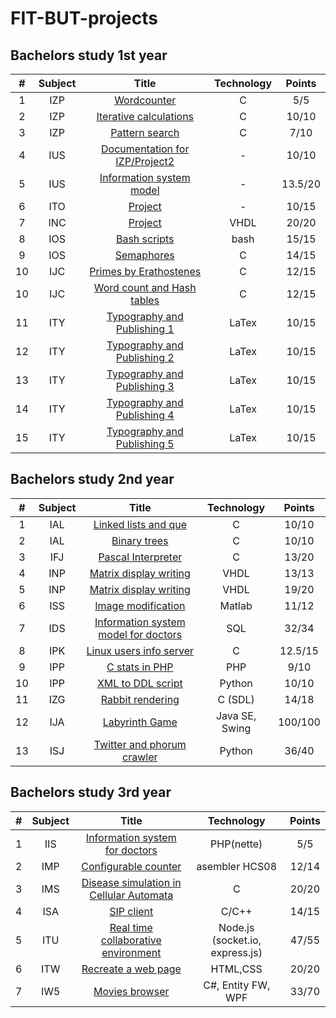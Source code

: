 # FIT-BUT-projects

## Bachelors study 1st year
|  # | Subject | Title | Technology | Points |
|:---:|:---:|:---:|:---:|:---:|
| 1  | IZP | [Wordcounter](https://github.com/MMarus/FIT-BUT-projects/tree/master/1BIT-First%20year/IZP/1.%20Wordcounter)  | C  |  5/5 |
| 2  | IZP  | [Iterative calculations](https://github.com/MMarus/FIT-BUT-projects/tree/master/1BIT-First%20year/IZP/2.%20Iterative%20calculations)  | C  | 10/10  |
| 3  | IZP  | [Pattern search](https://github.com/MMarus/FIT-BUT-projects/tree/master/1BIT-First%20year/IZP/3.%20Pattern%20Search)   | C  | 7/10  |
| 4  |  IUS |  [Documentation for IZP/Project2](https://github.com/MMarus/FIT-BUT-projects/blob/master/1BIT-First%20year/IUS/proj2.pdf)  | -  |  10/10 |
| 5  |  IUS | [Information system model](https://github.com/MMarus/FIT-BUT-projects/blob/master/1BIT-First%20year/IUS/xmarus05.pdf)  | -  | 13.5/20  |
| 6  |  ITO | [Project](https://github.com/MMarus/FIT-BUT-projects/blob/master/1BIT-First%20year/ITO/xmarus05.pdf)  |  - |  10/15 |
| 7  |  INC |  [Project](https://github.com/MMarus/FIT-BUT-projects/blob/master/1BIT-First%20year/INC/fsm.vhd) | VHDL  | 20/20  |
| 8  |  IOS |  [Bash scripts](https://github.com/MMarus/FIT-BUT-projects/tree/master/1BIT-First%20year/IOS/Project1) | bash  | 15/15  |
| 9  |  IOS | [Semaphores](https://github.com/MMarus/FIT-BUT-projects/tree/master/1BIT-First%20year/IOS/Project2)  | C  | 14/15  |
| 10 | IJC  |  [Primes by Erathostenes](https://github.com/MMarus/FIT-BUT-projects/tree/master/1BIT-First%20year/IJC/Project1) | C  |  12/15 |
| 10 | IJC  |  [Word count and Hash tables](https://github.com/MMarus/FIT-BUT-projects/tree/master/1BIT-First%20year/IJC/Project1) | C  |  12/15 |
| 11 | ITY  | [Typography and Publishing 1](https://github.com/MMarus/FIT-BUT-projects/tree/master/1BIT-First%20year/ITY/Project1)  | LaTex  |  10/15 |
| 12 | ITY  | [Typography and Publishing 2](https://github.com/MMarus/FIT-BUT-projects/tree/master/1BIT-First%20year/ITY/Proj2)  | LaTex  |  10/15 |
| 13 | ITY  | [Typography and Publishing 3](https://github.com/MMarus/FIT-BUT-projects/tree/master/1BIT-First%20year/ITY/Proj3)  |  LaTex |  10/15 |
| 14 | ITY  | [Typography and Publishing 4](https://github.com/MMarus/FIT-BUT-projects/blob/master/1BIT-First%20year/ITY/Proj4)  | LaTex  |  10/15 |
| 15 | ITY  | [Typography and Publishing 5](https://github.com/MMarus/FIT-BUT-projects/blob/master/1BIT-First%20year/ITY/Proj5)  | LaTex  |  10/15 |

## Bachelors study 2nd year
|  # | Subject | Title | Technology | Points |
|:---:|:---:|:---:|:---:|:---:|
| 1  | IAL | [Linked lists and que](https://github.com/MMarus/FIT-BUT-projects/tree/master/2BIT-Second%20year/IAL/Proj1)  | C  |  10/10 |
| 2  | IAL  | [Binary trees](https://github.com/MMarus/FIT-BUT-projects/tree/master/2BIT-Second%20year/IAL/Proj2)  | C  | 10/10  |
| 3  | IFJ  | [Pascal Interpreter](https://github.com/MMarus/FIT-BUT-projects/tree/master/2BIT-Second%20year/IFJ)   | C  | 13/20  |
| 4  | INP  |  [Matrix display writing](https://github.com/MMarus/FIT-BUT-projects/tree/master/2BIT-Second%20year/INP/Proj1)  | VHDL  |  13/13 |
| 5  | INP  |  [Matrix display writing](https://github.com/MMarus/FIT-BUT-projects/tree/master/2BIT-Second%20year/INP/Proj2)  |  VHDL |  19/20 |
| 6  | ISS  |  [Image modification](https://github.com/MMarus/FIT-BUT-projects/tree/master/2BIT-Second%20year/ISS)  | Matlab  |  11/12 |
| 7  |  IDS | [Information system model for doctors](https://github.com/MMarus/FIT-BUT-projects/tree/master/2BIT-Second%20year/IDS)  | SQL | 32/34  |
| 8  |  IPK | [Linux users info server](https://github.com/MMarus/FIT-BUT-projects/tree/master/2BIT-Second%20year/IPK/Proj1)  |  C |  12.5/15 |
| 9  |  IPP |  [C stats in PHP](https://github.com/MMarus/FIT-BUT-projects/tree/master/2BIT-Second%20year/IPP/CST) | PHP  | 9/10  |
| 10  |  IPP |  [XML to DDL script](https://github.com/MMarus/FIT-BUT-projects/tree/master/2BIT-Second%20year/IPP/XTD) | Python  | 10/10  |
| 11  |  IZG |  [Rabbit rendering](https://github.com/MMarus/FIT-BUT-projects/tree/master/2BIT-Second%20year/IZG/Proj1) | C (SDL)  | 14/18  |
| 12  |  IJA |  [Labyrinth Game](https://github.com/MMarus/FIT-BUT-projects/tree/master/2BIT-Second%20year/IJA) | Java SE, Swing  | 100/100  |
| 13  |  ISJ |  [Twitter and phorum crawler](https://github.com/MMarus/FIT-BUT-projects/tree/master/2BIT-Second%20year/ISJ) | Python  | 36/40  |

## Bachelors study 3rd year
|  # | Subject | Title | Technology | Points |
|:---:|:---:|:---:|:---:|:---:|
| 1  | IIS | [Information system for doctors](https://github.com/MMarus/doctors-IS)  | PHP(nette)  |  5/5 |
| 2  | IMP | [Configurable counter](https://github.com/MMarus/FIT-BUT-projects/tree/master/3BIT-Third%20year/IMP)  | asembler HCS08  |  12/14 |
| 3  | IMS | [Disease simulation in Cellular Automata](TODO)  | C  |  20/20 |
| 4  | ISA | [SIP client](https://github.com/MMarus/FIT-BUT-projects/tree/master/3BIT-Third%20year/ISA/)  | C/C++  |  14/15 |
| 5  | ITU | [Real time collaborative environment](https://github.com/MMarus/share.it)  | Node.js (socket.io, express.js)  |  47/55 |
| 6  | ITW | [Recreate a web page](https://github.com/MMarus/FIT-BUT-projects/tree/master/3BIT-Third%20year/ITW)  | HTML,CSS  |  20/20 |
| 7  | IW5 | [Movies browser](https://github.com/MMarus/FIT-BUT-projects/tree/master/3BIT-Third%20year/IW5)  | C#, Entity FW, WPF  |  33/70 |
